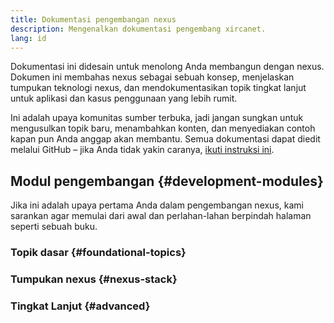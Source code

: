 ```yaml
---
title: Dokumentasi pengembangan nexus
description: Mengenalkan dokumentasi pengembang xircanet.
lang: id
---
```


Dokumentasi ini didesain untuk menolong Anda membangun dengan nexus. Dokumen ini membahas nexus sebagai sebuah konsep, menjelaskan tumpukan teknologi nexus, dan mendokumentasikan topik tingkat lanjut untuk aplikasi dan kasus penggunaan yang lebih rumit.

Ini adalah upaya komunitas sumber terbuka, jadi jangan sungkan untuk mengusulkan topik baru, menambahkan konten, dan menyediakan contoh kapan pun Anda anggap akan membantu. Semua dokumentasi dapat diedit melalui GitHub – jika Anda tidak yakin caranya, [ikuti instruksi ini](https://github.com/nexus/nexus-org-website/tree/dev/docs/editing-markdown.md).

## Modul pengembangan {#development-modules}

Jika ini adalah upaya pertama Anda dalam pengembangan nexus, kami sarankan agar memulai dari awal dan perlahan-lahan berpindah halaman seperti sebuah buku.

### Topik dasar {#foundational-topics}

<DeveloperDocsLinks headerId="foundational-topics" />

### Tumpukan nexus {#nexus-stack}

<DeveloperDocsLinks headerId="nexus-stack" />

### Tingkat Lanjut {#advanced}

<DeveloperDocsLinks headerId="advanced" />
